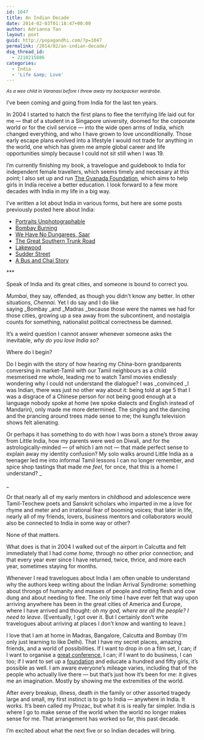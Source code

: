 ```yaml
---
id: 1047
title: An Indian Decade
date: 2014-02-03T01:18:47+00:00
author: Adrianna Tan
layout: post
guid: http://popagandhi.com/?p=1047
permalink: /2014/02/an-indian-decade/
dsq_thread_id:
  - 2210215886
categories:
  - India
  - 'Life &amp; Love'
---
```


  
_<small>As a wee child in Varanasi before I threw away my backpacker wardrobe.</small>_

I&#8217;ve been coming and going from India for the last ten years.

In 2004 I started to hatch the first plans to flee the terrifying life laid out for me — that of a student in a Singapore university, doomed for the corporate world or for the civil service — into the wide open arms of India, which changed everything, and who I have grown to love unconditionally. Those early escape plans evolved into a lifestyle I would not trade for anything in the world, one which has given me ample global career and life opportunities simply because I could not sit still when I was 19.

I&#8217;m currently finishing my book, a travelogue and guidebook to India for independent female travellers, which seems timely and necessary at this point; I also set up and run [The Gyanada Foundation](http://gyanada.org), which aims to help girls in India receive a better education. I look forward to a few more decades with India in my life in a big way.

I&#8217;ve written a lot about India in various forms, but here are some posts previously posted here about India:

  * [Portraits Unphotographable](http://popagandhi.com/2006/10/portraits-unphotographable/)
  * [Bombay Burning](http://popagandhi.com/2008/12/bombay-burning/)
  * [We Have No Dungarees, Saar](http://popagandhi.com/2011/02/we-have-no-dungarees-saar/)
  * [The Great Southern Trunk Road](http://popagandhi.com/2011/02/the-great-southern-trunk-road/)
  * [Lakewood](http://popagandhi.com/2011/04/lakewood/)
  * [Sudder Street](http://popagandhi.com/2007/01/sudder-street/)
  * [A Bus and Chai Story](http://popagandhi.com/2006/12/a-bus-and-chai-story/)

\***

Speak of India and its great cities, and someone is bound to correct you.

_Mumbai_, they say, offended, as though you didn&#8217;t know any better. In other situations, _Chennai_. Yet I do say and I do like saying _Bombay _and _Madras _because those were the names we had for those cities, growing up a sea away from the subcontinent, and nostalgia counts for something, nationalist political correctness be damned.

It&#8217;s a weird question I cannot answer whenever someone asks the inevitable, _why do you love India so?_

Where do I begin?

Do I begin with the story of how hearing my China-born grandparents conversing in market-Tamil with our Tamil neighbours as a child mesmerised me whole, leading me to watch Tamil movies endlessly wondering why I could not understand the dialogue? I was _convinced _I was Indian, there was just no other way about it: being told at age 5 that I was a disgrace of a Chinese person for not being good enough at a language nobody spoke at home (we spoke dialects and English instead of Mandarin), only made me more determined. The singing and the dancing and the prancing around trees made sense to me; the kungfu television shows felt alienating.

Or perhaps it has something to do with how I was born a stone&#8217;s throw away from Little India, how my parents were wed on Diwali, and for the astrologically-minded — of which I am not — that made perfect sense to explain away my identity confusion? My solo walks around Little India as a teenager led me into informal Tamil lessons I can no longer remember, and spice shop tastings that made me _feel_, for once, that this is a home I understand? _
  
_ 

Or that nearly all of my early mentors in childhood and adolescence were Tamil-Teochew poets and Sanskrit scholars who imparted in me a love for rhyme and meter and an irrational fear of booming voices; that later in life, nearly all of my friends, lovers, business mentors and collaborators would also be connected to India in some way or other?

None of that matters.

What does is that in 2004 I walked out of the airport in Calcutta and felt immediately that I had _come home_, through no other prior connection; and that every year ever since I have returned, twice, thrice, and more each year, sometimes staying for months.

Whenever I read travelogues about India I am often unable to understand why the authors keep writing about the Indian Arrival Syndrome: something about throngs of humanity and masses of people and rotting flesh and cow dung and about needing to flee. The only time I have ever felt that way upon arriving anywhere has been in the great cities of America and Europe, where I have arrived and thought: _oh my god, where are all the people? I need to leave_. (Eventually, I got over it. But I certainly don&#8217;t write travelogues about arriving at places I don&#8217;t know and wanting to leave.)

I love that I am at home in Madras, Bangalore, Calcutta and Bombay (I&#8217;m only just learning to like Delhi). That I have my secret places, amazing friends, and a world of possibilities. If I want to drop in on a film set, I can; if I want to organise a [great conference](http://www.thegoaproject.com), I can; if I want to do business, I can too; if I want to set up a [foundation](http://gyanada.org) and educate a hundred and fifty girls, it&#8217;s possible as well. I am aware everyone&#8217;s mileage varies, including that of the people who actually live there — but that&#8217;s just how it&#8217;s been for me: it gives me an imagination. Mostly by showing me the extremities of the world.

After every breakup, illness, death in the family or other assorted tragedy large and small, my first instinct is to go to India — anywhere in India. It works. It&#8217;s been called my Prozac, but what it is is really far simpler. India is where I go to make sense of the world when the world no longer makes sense for me. That arrangement has worked so far, this past decade.

I&#8217;m excited about what the next five or so Indian decades will bring.